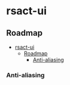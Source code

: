 # rsact-ui

## Roadmap

- [rsact-ui](#rsact-ui)
    - [Roadmap](#roadmap)
        - [Anti-aliasing](#anti-aliasing)

### Anti-aliasing
